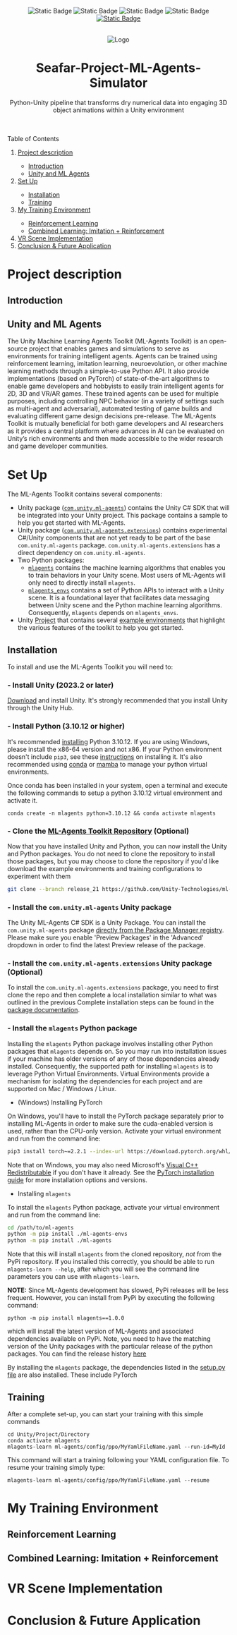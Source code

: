<a name="readme-top"></a>
<p align="center"> 
<a><img alt="Static Badge" src="https://img.shields.io/badge/1.4-maker?style=for-the-badge&logo=github&logoColor=white&label=version&color=lightblue"></a>
<a><img alt="Static Badge" src="https://img.shields.io/badge/%2F06%2F2024-maker?style=for-the-badge&logo=clockify&logoColor=white&label=last%20edited&color=violet"></a>
<a><img alt="Static Badge" src="https://img.shields.io/badge/python-maker?style=for-the-badge&logo=python&logoColor=red&label=language&labelColor=white&color=red"></a>
<a><img alt="Static Badge" src="https://img.shields.io/badge/c%23-maker?style=for-the-badge&logo=c%23&logoColor=green&label=language&labelColor=white&color=green"></a>
<a href="https://www.linkedin.com/in/fabrizio-de-fiore/"><img alt="Static Badge" src="https://img.shields.io/badge/Linkedin-maker?style=for-the-badge&logo=linkedin&color=blue"></a>
</p>


<!-- PROJECT LOGO -->
<br />
<div align="center">
  <a>
    <img src="https://github.com/FabrizioDeFiore/Seafar-Project-ML-Agents-Simulator/assets/78561254/14488746-7ea6-47ea-a5c9-1f0619d10854" alt="Logo" ">
  </a>
  <h1 align="center">Seafar-Project-ML-Agents-Simulator</h1> 
  <p align="center">
    Python-Unity pipeline that transforms dry numerical data into engaging 3D object animations within a Unity environment    <br />
    <br />
    <br />
  </p>
</div>



<!-- TABLE OF CONTENTS -->
  <summary>Table of Contents</summary>
  <ol>
    <li><a href="#project-description">Project description</a> </li>
      <ul>
        <li><a href="#introduction">Introduction</a></li>
        <li><a href="#Unity-and-ML-Agents">Unity and ML Agents</a></li>
      </ul>
    <li><a href="#Set Up">Set Up</a></li>
      <ul>
        <li><a href="#installation">Installation</a></li>
        <li><a href="#training">Training</a></li>
      </ul>
    <li><a href="#My-training-environemnts">My Training Environment</a></li>
      <ul>
        <li><a href="#reinforcement-learning">Reinforcement Learning</a></li>
        <li><a href="#Combined-Learning:-Imitation-+-Reinforcement">Combined Learning: Imitation + Reinforcement</a></li>
      </ul>
    <li><a href="#VR-scene-implementation">VR Scene Implementation</a></li>
    <li><a href="#Conclusion-&-future-application">Conclusion & Future Application</a></li>
  </ol>



# Project description

## Introduction

## Unity and ML Agents
The Unity Machine Learning Agents Toolkit (ML-Agents Toolkit) is an open-source project that enables games and simulations to serve as environments for training intelligent agents. Agents can be trained using reinforcement learning, imitation learning, neuroevolution, or other machine learning methods through a simple-to-use Python API. It also provide implementations (based on PyTorch) of state-of-the-art algorithms to enable game developers and hobbyists to easily train intelligent agents for 2D, 3D and VR/AR games. These trained agents can be used for multiple purposes, including controlling NPC behavior (in a variety of settings such as multi-agent and adversarial), automated testing of game builds and evaluating different game design decisions pre-release. 
The ML-Agents Toolkit is mutually beneficial for both game developers and AI researchers as it provides a central platform where advances in AI can be evaluated on Unity’s rich environments and then made accessible to the wider research and game developer communities.


# Set Up

The ML-Agents Toolkit contains several components:

- Unity package ([`com.unity.ml-agents`](https://github.com/Unity-Technologies/ml-agents/tree/develop/com.unity.ml-agents)) contains the
  Unity C# SDK that will be integrated into your Unity project.  This package contains
  a sample to help you get started with ML-Agents.
- Unity package
  ([`com.unity.ml-agents.extensions`](https://github.com/Unity-Technologies/ml-agents/tree/develop/com.unity.ml-agents.extensions))
  contains experimental C#/Unity components that are not yet ready to be part
  of the base `com.unity.ml-agents` package. `com.unity.ml-agents.extensions`
  has a direct dependency on `com.unity.ml-agents`.
- Two Python packages:
  - [`mlagents`](https://github.com/Unity-Technologies/ml-agents/tree/develop/ml-agents) contains the machine learning algorithms that
    enables you to train behaviors in your Unity scene. Most users of ML-Agents
    will only need to directly install `mlagents`.
  - [`mlagents_envs`](https://github.com/Unity-Technologies/ml-agents/tree/develop/ml-agents-envs) contains a set of Python APIs to interact with
    a Unity scene. It is a foundational layer that facilitates data messaging
    between Unity scene and the Python machine learning algorithms.
    Consequently, `mlagents` depends on `mlagents_envs`.
- Unity [Project](https://github.com/Unity-Technologies/ml-agents/tree/main/Project/) that contains several
  [example environments](https://github.com/Unity-Technologies/ml-agents/blob/develop/docs/Learning-Environment-Examples.md) that highlight the
  various features of the toolkit to help you get started.

## Installation

To install and use the ML-Agents Toolkit you will need to:

### - Install Unity (2023.2 or later)
  
[Download](https://unity3d.com/get-unity/download) and install Unity. It's
strongly recommended that you install Unity through the Unity Hub.

### - Install Python (3.10.12 or higher)

It's recommended [installing](https://www.python.org/downloads/) Python 3.10.12.
If you are using Windows, please install the x86-64 version and not x86.
If your Python environment doesn't include `pip3`, see these
[instructions](https://packaging.python.org/guides/installing-using-linux-tools/#installing-pip-setuptools-wheel-with-linux-package-managers)
on installing it. It's also recommended using [conda](https://docs.conda.io/en/latest/) or [mamba](https://github.com/mamba-org/mamba) to manage your python virtual environments.

Once conda has been installed in your system, open a terminal and execute the following commands to setup a python 3.10.12 virtual environment
and activate it.

```shell
conda create -n mlagents python=3.10.12 && conda activate mlagents
```

### - Clone the [ML-Agents Toolkit Repository](https://github.com/Unity-Technologies/ml-agents) (Optional)

Now that you have installed Unity and Python, you can now install the Unity and
Python packages. You do not need to clone the repository to install those
packages, but you may choose to clone the repository if you'd like download the
example environments and training configurations to experiment with them

```sh
git clone --branch release_21 https://github.com/Unity-Technologies/ml-agents.git
```

### - Install the `com.unity.ml-agents` Unity package

The Unity ML-Agents C# SDK is a Unity Package. You can install the
`com.unity.ml-agents` package
[directly from the Package Manager registry](https://docs.unity3d.com/Manual/upm-ui-install.html).
Please make sure you enable 'Preview Packages' in the 'Advanced' dropdown in
order to find the latest Preview release of the package.

### - Install the `com.unity.ml-agents.extensions` Unity package (Optional)

To install the `com.unity.ml-agents.extensions` package, you need to first
clone the repo and then complete a local installation similar to what was
outlined in the previous
Complete installation steps can be found in the
[package documentation](https://github.com/Unity-Technologies/ml-agents/blob/develop/com.unity.ml-agents.extensions/Documentation~/com.unity.ml-agents.extensions.md#installation).

### - Install the `mlagents` Python package

Installing the `mlagents` Python package involves installing other Python
packages that `mlagents` depends on. So you may run into installation issues if
your machine has older versions of any of those dependencies already installed.
Consequently, the supported path for installing `mlagents` is to leverage Python
Virtual Environments. Virtual Environments provide a mechanism for isolating the
dependencies for each project and are supported on Mac / Windows / Linux.

- (Windows) Installing PyTorch
  
On Windows, you'll have to install the PyTorch package separately prior to
installing ML-Agents in order to make sure the cuda-enabled version is used,
rather than the CPU-only version. Activate your virtual environment and run from
the command line:

```sh
pip3 install torch~=2.2.1 --index-url https://download.pytorch.org/whl/cu121
```

Note that on Windows, you may also need Microsoft's
[Visual C++ Redistributable](https://support.microsoft.com/en-us/help/2977003/the-latest-supported-visual-c-downloads)
if you don't have it already. See the [PyTorch installation guide](https://pytorch.org/get-started/locally/)
for more installation options and versions.

- Installing `mlagents`

To install the `mlagents` Python package, activate your virtual environment and
run from the command line:

```sh
cd /path/to/ml-agents
python -m pip install ./ml-agents-envs
python -m pip install ./ml-agents
```

Note that this will install `mlagents` from the cloned repository, _not_ from the PyPi
repository. If you installed this correctly, you should be able to run
`mlagents-learn --help`, after which you will see the command
line parameters you can use with `mlagents-learn`.

**NOTE:** Since ML-Agents development has slowed, PyPi releases will be less frequent. However, you can install from PyPi by executing
the following command:

```shell
python -m pip install mlagents==1.0.0
```

which will install the latest version of ML-Agents and associated dependencies available on PyPi. Note, you need to have the matching version of
the Unity packages with the particular release of the python packages. You can find the release history [here](https://github.com/Unity-Technologies/ml-agents/releases)

By installing the `mlagents` package, the dependencies listed in the
[setup.py file](https://github.com/Unity-Technologies/ml-agents/blob/develop/ml-agents/setup.py) are also installed. These include PyTorch


## Training

After a complete set-up, you can start your training with this simple commands

```shell
cd Unity/Project/Directory
conda activate mlagents
mlagents-learn ml-agents/config/ppo/MyYamlFileName.yaml --run-id=MyId
```
This command will start a training following your YAML configuration file. 
To resume your training simply type:

```shell
mlagents-learn ml-agents/config/ppo/MyYamlFileName.yaml --resume
```

# My Training Environment

## Reinforcement Learning

## Combined Learning: Imitation + Reinforcement


# VR Scene Implementation


# Conclusion & Future Application

